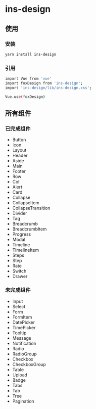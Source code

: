 # ins-design

## 使用

### 安装

```bash
yarn install ins-design
```

### 引用

```bash
import Vue from 'vue'
import foxDesign from 'ins-design';
import 'ins-design/lib/ins-design.css';

Vue.use(foxDesign)
```

## 所有组件

### 已完成组件

-   Button
-   Icon
-   Layout
-   Header
-   Aside
-   Main
-   Footer
-   Row
-   Col
-   Alert
-   Card
-   Collapse
-   CollapseItem
-   CollapseTransition
-   Divider
-   Tag
-   Breadcrumb
-   BreadcrumbItem
-   Progress
-   Modal
-   Timeline
-   TimelineItem
-   Steps
-   Step
-   Rate
-   Switch
-   Drawer

### 未完成组件

-   Input
-   Select
-   Form
-   FormItem
-   DatePicker
-   TimePicker
-   Tooltip
-   Message
-   Notification
-   Radio
-   RadioGroup
-   Checkbox
-   CheckboxGroup
-   Table
-   Upload
-   Badge
-   Tabs
-   Tab
-   Tree
-   Pagination

